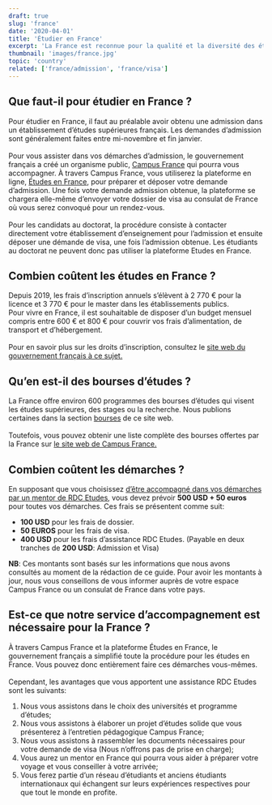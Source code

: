 ```yaml
---
draft: true
slug: 'france'
date: '2020-04-01'
title: 'Étudier en France'
excerpt: 'La France est reconnue pour la qualité et la diversité des études proposées par ses écoles et universités et pour sa richesse culturelle. Etudier en France vous permettra de découvrir un pays très varié au patrimoine riche et multi-culturel.'
thumbnail: 'images/france.jpg'
topic: 'country'
related: ['france/admission', 'france/visa']
---
```


## Que faut-il pour étudier en France ?

Pour étudier en France, il faut au préalable avoir obtenu une admission dans un établissement d’études supérieures français.
Les demandes d’admission sont généralement faites entre mi-novembre et fin janvier.
\
\
Pour vous assister dans vos démarches d’admission, le gouvernement français a créé un organisme public, <a href="https://www.campusfrance.org/fr/espaces" target="_blank" rel="noreferrer noopener">Campus France</a> qui pourra vous accompagner.
À travers Campus France, vous utiliserez la plateforme en ligne, <a href="https://pastel.diplomatie.gouv.fr/etudesenfrance/dyn/public/authentification/login.html" target="_blank" rel="noreferrer noopener">Études en France</a>, pour préparer et déposer votre demande d’admission.
Une fois votre demande admission obtenue, la plateforme se chargera elle-même d’envoyer votre dossier de visa au consulat de France où vous serez convoqué pour un rendez-vous.
\
\
Pour les candidats au doctorat, la procédure consiste à contacter directement votre établissement d’enseignement pour l’admission et ensuite déposer une démande de visa, une fois l’admission obtenue.
Les étudiants au doctorat ne peuvent donc pas utiliser la plateforme Etudes en France.

## Combien coûtent les études en France ?

Depuis 2019, les frais d’inscription annuels s’élèvent à 2 770 € pour la licence et 3 770 € pour le master dans les établissements publics.\
Pour vivre en France, il est souhaitable de disposer d’un budget mensuel compris entre 600 € et 800 € pour couvrir vos frais d’alimentation, de transport et d’hébergement.
\
\
Pour en savoir plus sur les droits d’inscription, consultez le <a href="https://www.etudiant.gouv.fr/cid96721/droits-d-inscription.html" target="_blank" rel="noreferrer noopener">site web du gouvernement français à ce sujet.</a>

## Qu’en est-il des bourses d’études ?

La France offre environ 600 programmes des bourses d’études qui visent les études supérieures, des stages ou la recherche. Nous publions certaines dans la section [bourses](/bourses) de ce site web.
\
\
Toutefois, vous pouvez obtenir une liste complète des bourses offertes par la France sur <a href="http://campusbourses.campusfrance.org/fria/bourse/#/catalog" target="_blank" rel="noopener noreferrer">le site web de Campus France.</a>

## Combien coûtent les démarches ?

En supposant que vous choisissez [d’être accompagné dans vos démarches par un mentor de RDC Etudes](/accompagnement), vous devez prévoir **500 USD + 50 euros** pour toutes vos démarches.
Ces frais se présentent comme suit:

- **100 USD** pour les frais de dossier.
- **50 EUROS** pour les frais de visa.
- **400 USD** pour les frais d’assistance RDC Etudes. (Payable en deux tranches de **200 USD**: Admission et Visa)

**NB**: Ces montants sont basés sur les informations que nous avons consultés au moment de la rédaction de ce guide.
Pour avoir les montants à jour, nous vous conseillons de vous informer auprès de votre espace Campus France ou un consulat de France dans votre pays.

## Est-ce que notre service d’accompagnement est nécessaire pour la France ?

À travers Campus France et la plateforme Études en France, le gouvernement français a simplifié toute la procédure pour les études en France.
Vous pouvez donc entièrement faire ces démarches vous-mêmes.
\
\
Cependant, les avantages que vous apportent une assistance RDC Etudes sont les suivants:

1. Nous vous assistons dans le choix des universités et programme d’études;
2. Nous vous assistons à élaborer un projet d’études solide que vous présenterez à l’entretien pédagogique Campus France;
3. Nous vous assistons à rassembler les documents nécessaires pour votre demande de visa (Nous n’offrons pas de prise en charge);
4. Vous aurez un mentor en France qui pourra vous aider à préparer votre voyage et vous conseiller à votre arrivée;
5. Vous ferez partie d’un réseau d’étudiants et anciens étudiants internationaux qui échangent sur leurs expériences respectives pour que tout le monde en profite.
